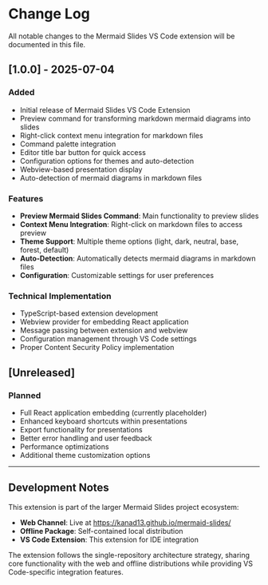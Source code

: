 # Change Log

All notable changes to the Mermaid Slides VS Code extension will be documented in this file.

## [1.0.0] - 2025-07-04

### Added
- Initial release of Mermaid Slides VS Code Extension
- Preview command for transforming markdown mermaid diagrams into slides
- Right-click context menu integration for markdown files
- Command palette integration
- Editor title bar button for quick access
- Configuration options for themes and auto-detection
- Webview-based presentation display
- Auto-detection of mermaid diagrams in markdown files

### Features
- **Preview Mermaid Slides Command**: Main functionality to preview slides
- **Context Menu Integration**: Right-click on markdown files to access preview
- **Theme Support**: Multiple theme options (light, dark, neutral, base, forest, default)
- **Auto-Detection**: Automatically detects mermaid diagrams in markdown files
- **Configuration**: Customizable settings for user preferences

### Technical Implementation
- TypeScript-based extension development
- Webview provider for embedding React application
- Message passing between extension and webview
- Configuration management through VS Code settings
- Proper Content Security Policy implementation

## [Unreleased]

### Planned
- Full React application embedding (currently placeholder)
- Enhanced keyboard shortcuts within presentations
- Export functionality for presentations
- Better error handling and user feedback
- Performance optimizations
- Additional theme customization options

---

## Development Notes

This extension is part of the larger Mermaid Slides project ecosystem:
- **Web Channel**: Live at https://kanad13.github.io/mermaid-slides/
- **Offline Package**: Self-contained local distribution
- **VS Code Extension**: This extension for IDE integration

The extension follows the single-repository architecture strategy, sharing core functionality with the web and offline distributions while providing VS Code-specific integration features.